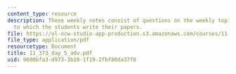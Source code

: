 ```yaml
---
content_type: resource
description: These weekly notes consist of questions on the weekly topics, in response
  to which the students write their papers.
file: https://ol-ocw-studio-app-production.s3.amazonaws.com/courses/11-373-science-politics-and-environmental-policy-fall-2004/9600bfa3d9733b101f192fbf80da37f8_11_373_day_5_adv.pdf
file_type: application/pdf
resourcetype: Document
title: 11_373_day_5_adv.pdf
uid: 9600bfa3-d973-3b10-1f19-2fbf80da37f8
---
```


